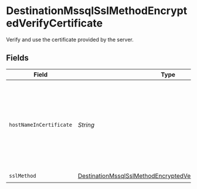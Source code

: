 # DestinationMssqlSslMethodEncryptedVerifyCertificate

Verify and use the certificate provided by the server.


## Fields

| Field                                                                                                                                               | Type                                                                                                                                                | Required                                                                                                                                            | Description                                                                                                                                         |
| --------------------------------------------------------------------------------------------------------------------------------------------------- | --------------------------------------------------------------------------------------------------------------------------------------------------- | --------------------------------------------------------------------------------------------------------------------------------------------------- | --------------------------------------------------------------------------------------------------------------------------------------------------- |
| `hostNameInCertificate`                                                                                                                             | *String*                                                                                                                                            | :heavy_minus_sign:                                                                                                                                  | Specifies the host name of the server. The value of this property must match the subject property of the certificate.                               |
| `sslMethod`                                                                                                                                         | [DestinationMssqlSslMethodEncryptedVerifyCertificateSslMethod](../../models/shared/DestinationMssqlSslMethodEncryptedVerifyCertificateSslMethod.md) | :heavy_check_mark:                                                                                                                                  | N/A                                                                                                                                                 |